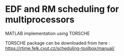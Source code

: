 # EDF and RM scheduling for multiprocessors
 MATLAB implementation using TORSCHE

TORSCHE package can be downloaded from here  : https://rtime.felk.cvut.cz/scheduling-toolbox/manual/
